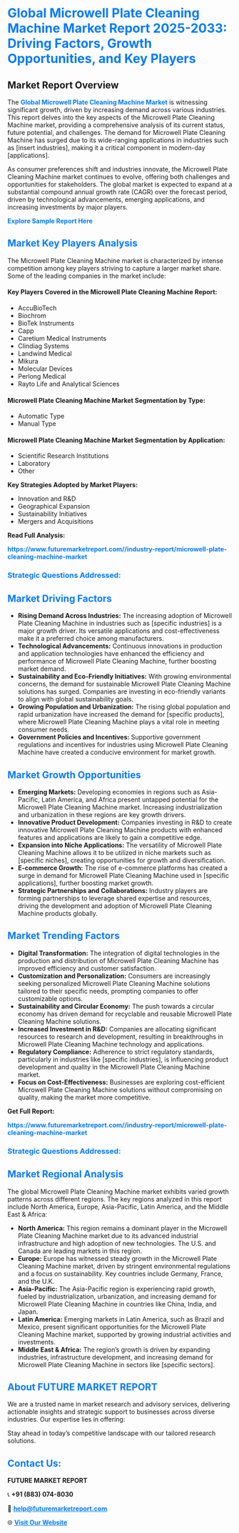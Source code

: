 <h1 style="color: #007BFF;">Global Microwell Plate Cleaning Machine Market Report 2025-2033: Driving Factors, Growth Opportunities, and Key Players</h1>

<section id="overview">
<h2>Market Report Overview</h2>
<p>The <a href="https://www.futuremarketreport.com//industry-report/microwell-plate-cleaning-machine-market" style="color: #007BFF; text-decoration: none;"><strong>Global Microwell Plate Cleaning Machine Market</strong></a> is witnessing significant growth, driven by increasing demand across various industries. This report delves into the key aspects of the Microwell Plate Cleaning Machine market, providing a comprehensive analysis of its current status, future potential, and challenges. The demand for Microwell Plate Cleaning Machine has surged due to its wide-ranging applications in industries such as [insert industries], making it a critical component in modern-day [applications].</p>
<p>As consumer preferences shift and industries innovate, the Microwell Plate Cleaning Machine market continues to evolve, offering both challenges and opportunities for stakeholders. The global market is expected to expand at a substantial compound annual growth rate (CAGR) over the forecast period, driven by technological advancements, emerging applications, and increasing investments by major players.</p>
</section>

<section id="overview">
<p><a href="https://www.futuremarketreport.com//request-sample/reportId=85317" style="color: #007BFF; text-decoration: none;"><strong>Explore Sample Report Here</strong></a></p>
</section>

<section id="key-players">
<h2 style="color: #007BFF;">Market Key Players Analysis</h2>
<p>The Microwell Plate Cleaning Machine market is characterized by intense competition among key players striving to capture a larger market share. Some of the leading companies in the market include:</p>
<h4>Key Players Covered in the Microwell Plate Cleaning Machine Report:</h4>
<ul><li>AccuBioTech</li><li>Biochrom</li><li>BioTek Instruments</li><li>Capp</li><li>Caretium Medical Instruments</li><li>Clindiag Systems</li><li>Landwind Medical</li><li>Mikura</li><li>Molecular Devices</li><li>Perlong Medical</li><li>Rayto Life and Analytical Sciences</li></ul>
<h4>Microwell Plate Cleaning Machine Market Segmentation by Type:</h4>
<ul><li>Automatic Type</li><li>Manual Type</li></ul>

<h4>Microwell Plate Cleaning Machine Market Segmentation by Application:</h4>
<ul><li>Scientific Research Institutions</li><li>Laboratory</li><li>Other</li></ul>
<p><strong>Key Strategies Adopted by Market Players:</strong></p>
<ul>
<li>Innovation and R&D</li>
<li>Geographical Expansion</li>
<li>Sustainability Initiatives</li>
<li>Mergers and Acquisitions</li>
</ul>
</section>

<section>
<p><strong>Read Full Analysis: </strong></p><a href="https://www.futuremarketreport.com//industry-report/microwell-plate-cleaning-machine-market" style="color: #007BFF; text-decoration: none;"><strong>https://www.futuremarketreport.com//industry-report/microwell-plate-cleaning-machine-market</strong></a>
<h3 style="color: #007BFF;">Strategic Questions Addressed:</h3>
</section>

<section id="driving-factors">
<h2 style="color: #007BFF;">Market Driving Factors</h2>
<ul>
<li><strong>Rising Demand Across Industries:</strong> The increasing adoption of Microwell Plate Cleaning Machine in industries such as [specific industries] is a major growth driver. Its versatile applications and cost-effectiveness make it a preferred choice among manufacturers.</li>
<li><strong>Technological Advancements:</strong> Continuous innovations in production and application technologies have enhanced the efficiency and performance of Microwell Plate Cleaning Machine, further boosting market demand.</li>
<li><strong>Sustainability and Eco-Friendly Initiatives:</strong> With growing environmental concerns, the demand for sustainable Microwell Plate Cleaning Machine solutions has surged. Companies are investing in eco-friendly variants to align with global sustainability goals.</li>
<li><strong>Growing Population and Urbanization:</strong> The rising global population and rapid urbanization have increased the demand for [specific products], where Microwell Plate Cleaning Machine plays a vital role in meeting consumer needs.</li>
<li><strong>Government Policies and Incentives:</strong> Supportive government regulations and incentives for industries using Microwell Plate Cleaning Machine have created a conducive environment for market growth.</li>
</ul>
</section>

<section id="growth-opportunities">
<h2 style="color: #007BFF;">Market Growth Opportunities</h2>
<ul>
<li><strong>Emerging Markets:</strong> Developing economies in regions such as Asia-Pacific, Latin America, and Africa present untapped potential for the Microwell Plate Cleaning Machine market. Increasing industrialization and urbanization in these regions are key growth drivers.</li>
<li><strong>Innovative Product Development:</strong> Companies investing in R&D to create innovative Microwell Plate Cleaning Machine products with enhanced features and applications are likely to gain a competitive edge.</li>
<li><strong>Expansion into Niche Applications:</strong> The versatility of Microwell Plate Cleaning Machine allows it to be utilized in niche markets such as [specific niches], creating opportunities for growth and diversification.</li>
<li><strong>E-commerce Growth:</strong> The rise of e-commerce platforms has created a surge in demand for Microwell Plate Cleaning Machine used in [specific applications], further boosting market growth.</li>
<li><strong>Strategic Partnerships and Collaborations:</strong> Industry players are forming partnerships to leverage shared expertise and resources, driving the development and adoption of Microwell Plate Cleaning Machine products globally.</li>
</ul>
</section>

<section id="trending-factors">
<h2 style="color: #007BFF;">Market Trending Factors</h2>
<ul>
<li><strong>Digital Transformation:</strong> The integration of digital technologies in the production and distribution of Microwell Plate Cleaning Machine has improved efficiency and customer satisfaction.</li>
<li><strong>Customization and Personalization:</strong> Consumers are increasingly seeking personalized Microwell Plate Cleaning Machine solutions tailored to their specific needs, prompting companies to offer customizable options.</li>
<li><strong>Sustainability and Circular Economy:</strong> The push towards a circular economy has driven demand for recyclable and reusable Microwell Plate Cleaning Machine solutions.</li>
<li><strong>Increased Investment in R&D:</strong> Companies are allocating significant resources to research and development, resulting in breakthroughs in Microwell Plate Cleaning Machine technology and applications.</li>
<li><strong>Regulatory Compliance:</strong> Adherence to strict regulatory standards, particularly in industries like [specific industries], is influencing product development and quality in the Microwell Plate Cleaning Machine market.</li>
<li><strong>Focus on Cost-Effectiveness:</strong> Businesses are exploring cost-efficient Microwell Plate Cleaning Machine solutions without compromising on quality, making the market more competitive.</li>
</ul>
</section>

<section>
<p><strong>Get Full Report: </strong></p><a href="https://www.futuremarketreport.com//industry-report/microwell-plate-cleaning-machine-market" style="color: #007BFF; text-decoration: none;"><strong>https://www.futuremarketreport.com//industry-report/microwell-plate-cleaning-machine-market</strong></a>
<h3 style="color: #007BFF;">Strategic Questions Addressed:</h3>
</section>


<section id="regional-analysis">
<h2 style="color: #007BFF;">Market Regional Analysis</h2>
<p>The global Microwell Plate Cleaning Machine market exhibits varied growth patterns across different regions. The key regions analyzed in this report include North America, Europe, Asia-Pacific, Latin America, and the Middle East & Africa:</p>
<ul>
<li><strong>North America:</strong> This region remains a dominant player in the Microwell Plate Cleaning Machine market due to its advanced industrial infrastructure and high adoption of new technologies. The U.S. and Canada are leading markets in this region.</li>
<li><strong>Europe:</strong> Europe has witnessed steady growth in the Microwell Plate Cleaning Machine market, driven by stringent environmental regulations and a focus on sustainability. Key countries include Germany, France, and the U.K.</li>
<li><strong>Asia-Pacific:</strong> The Asia-Pacific region is experiencing rapid growth, fueled by industrialization, urbanization, and increasing demand for Microwell Plate Cleaning Machine in countries like China, India, and Japan.</li>
<li><strong>Latin America:</strong> Emerging markets in Latin America, such as Brazil and Mexico, present significant opportunities for the Microwell Plate Cleaning Machine market, supported by growing industrial activities and investments.</li>
<li><strong>Middle East & Africa:</strong> The region’s growth is driven by expanding industries, infrastructure development, and increasing demand for Microwell Plate Cleaning Machine in sectors like [specific sectors].</li>
</ul>
</section>

<footer>
<h2 style="color: #007BFF;">About FUTURE MARKET REPORT</h2>
<p>We are a trusted name in market research and advisory services, delivering actionable insights and strategic support to businesses across diverse industries. Our expertise lies in offering:</p>

<p>Stay ahead in today’s competitive landscape with our tailored research solutions.</p>

<h2 style="color: #007BFF;">Contact Us:</h2>
<p><strong>FUTURE MARKET REPORT</strong></p>
<p>📞 <strong>+91 (883) 074-8030</strong></p>
<p>📧 <strong><a href="mailto:help@futuremarketreport.com" style="color: #007BFF;">help@futuremarketreport.com</a></strong></p>
<p>🌐 <strong><a href="https://www.futuremarketreport.com/" style="color: #007BFF;">Visit Our Website</a></strong></p>
</footer>